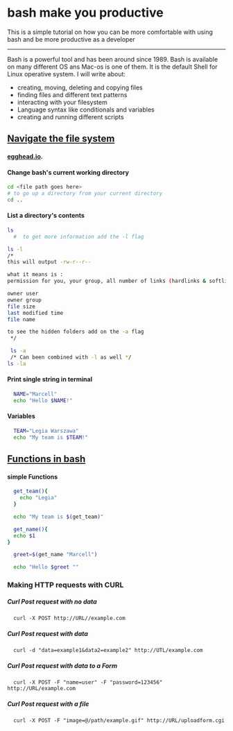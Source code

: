 # bash make you productive

This is a simple tutorial on how you can be more comfortable with using bash and be more productive as a developer

---

Bash is a powerful tool and has been around since 1989. Bash is available on many different OS ans Mac-os is one of them. It is the default Shell for Linux operative system.
I will write about:

- creating, moving, deleting and copying files
- finding files and different text patterns
- interacting with your filesystem
- Language syntax like conditionals and variables
- creating and running different scripts

## [Navigate the file system](https://swcarpentry.github.io/shell-novice/02-filedir/index.html)

#### [egghead.io](https://egghead.io/courses/automate-daily-development-tasks-with-bash).

#### Change bash's current working directory

```bash
cd <file path goes here>
# to go up a directory from your current directory
cd ..
```

#### List a directory's contents

```bash
ls
  #  to get more information add the -l flag

ls -l
/*
this will output -rw-r--r--

what it means is :
permission for you, your group, all number of links (hardlinks & softlinks)

owner user
owner group
file size
last modified time
file name

to see the hidden folders add on the -a flag
 */

 ls -a
 /* Can been combined with -l as well */
ls -la

```

#### Print single string in terminal

```bash
  NAME="Marcell"
  echo "Hello $NAME!"
```

#### Variables

```bash
  TEAM="Legia Warszawa"
  echo "My team is $TEAM!"
```

## [Functions in bash](https://devhints.io/bash)

#### simple Functions

```bash
  get_team(){
    echo "Legia"
  }

  echo "My team is $(get_team)"

  get_name(){
  echo $1
}

  greet=$(get_name "Marcell")

  echo "Hello $greet ""
```

### Making HTTP requests with CURL

##### Curl Post request with no data

```curl
  curl -X POST http://URL//example.com
```

##### Curl Post request with data

```curl
  curl -d "data=example1&data2=example2" http://UTL/example.com
```

##### Curl Post request with data to a Form

```curl
  curl -X POST -F "name=user" -F "password=123456" http://URL/example.com
```

##### Curl Post request with a file

```curl
  curl -X POST -F "image=@/path/example.gif" http://URL/uploadform.cgi
```

